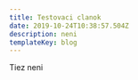 ```yaml
---
title: Testovaci clanok
date: 2019-10-24T10:38:57.504Z
description: neni
templateKey: blog
---
```

Tiez neni
